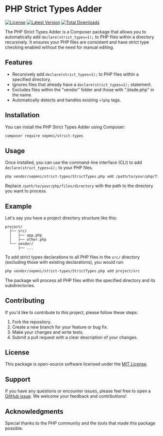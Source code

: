 # PHP Strict Types Adder

[![License](https://img.shields.io/badge/License-MIT-blue.svg)](LICENSE)
[![Latest Version](https://img.shields.io/packagist/v/sepmni/strict-types)](https://packagist.org/packages/sepmni/strict-types)
[![Total Downloads](https://img.shields.io/packagist/dt/sepmni/strict-types)](https://packagist.org/packages/sepmni/strict-types)

The PHP Strict Types Adder is a Composer package that allows you to automatically add `declare(strict_types=1);` to PHP files within a directory recursively. It ensures your PHP files are consistent and have strict type checking enabled without the need for manual editing.

## Features

- Recursively add `declare(strict_types=1);` to PHP files within a specified directory.
- Ignores files that already have a `declare(strict_types=1);` statement.
- Excludes files within the "vendor" folder and those with ".blade.php" in the name.
- Automatically detects and handles existing `<?php` tags.

## Installation

You can install the PHP Strict Types Adder using Composer:

```bash
composer require sepmni/strict-types
```

## Usage

Once installed, you can use the command-line interface (CLI) to add `declare(strict_types=1);` to your PHP files.

```bash
php vendor/sepmni/strict-types/StrictTypes.php add /path/to/your/php/files/directory
```

Replace `/path/to/your/php/files/directory` with the path to the directory you want to process.

## Example

Let's say you have a project directory structure like this:

```
project/
  ├── src/
  │   ├── app.php
  │   ├── other.php
  └── vendor/
      ├── ...
```

To add strict types declarations to all PHP files in the `src/` directory (excluding those with existing declarations), you would run:

```bash
php vendor/sepmni/strict-types/StrictTypes.php add project/src
```

The package will process all PHP files within the specified directory and its subdirectories.

## Contributing

If you'd like to contribute to this project, please follow these steps:

1. Fork the repository.
2. Create a new branch for your feature or bug fix.
3. Make your changes and write tests.
4. Submit a pull request with a clear description of your changes.

## License

This package is open-source software licensed under the [MIT License](LICENSE).

## Support

If you have any questions or encounter issues, please feel free to open a [GitHub issue](https://github.com/sepmni/strict-types/issues). We welcome your feedback and contributions!

## Acknowledgments

Special thanks to the PHP community and the tools that made this package possible.

```
